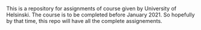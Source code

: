 This is a repository for assignments of course given by University of Helsinski. 
The course is to be completed before January 2021. So hopefully by that time, this repo will have all the complete assignements.
